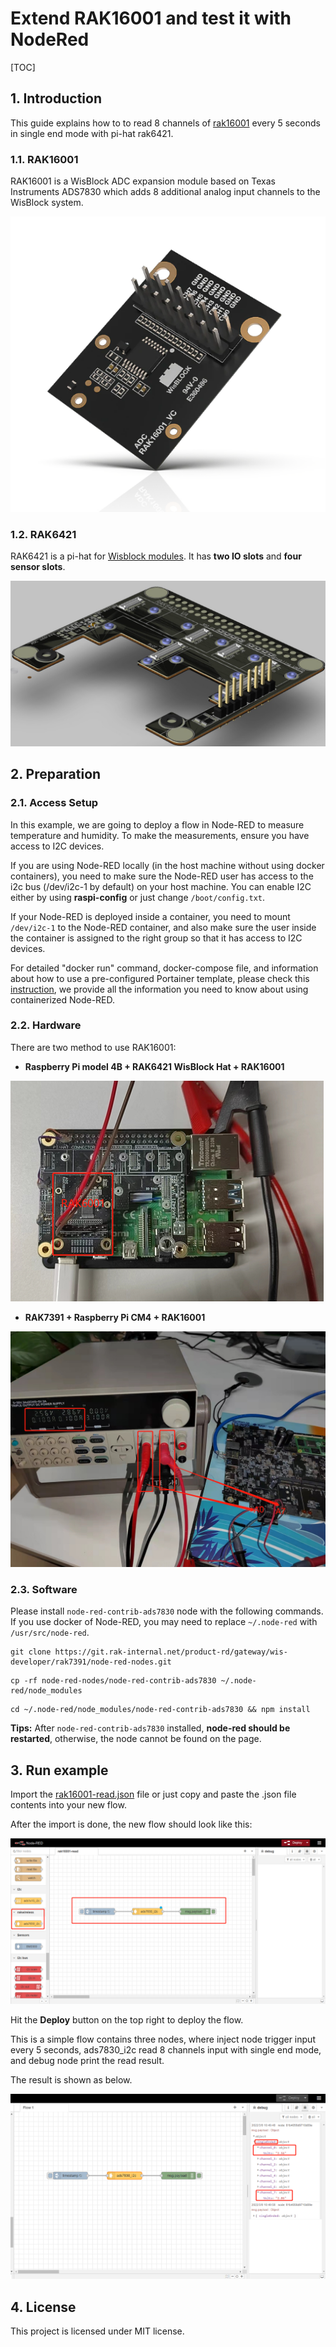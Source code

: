 # Extend RAK16001 and test it with NodeRed

[TOC]

## 1. Introduction

This guide explains how to to read 8 channels of [rak16001](https://store.rakwireless.com/products/rak16001-wisblock-adc-module) every 5 seconds in single end mode with pi-hat rak6421. 

### 1.1. RAK16001 

RAK16001 is a WisBlock ADC expansion module based on Texas Instruments ADS7830 which adds 8 additional analog input channels to the WisBlock system.

![image-20220531144417661](assets/image-20220531144417661.png)

### 1.2. RAK6421

RAK6421 is a pi-hat for [Wisblock modules](https://docs.rakwireless.com/Product-Categories/WisBlock/). It has **two IO slots** and **four sensor slots**.

<img src="assets/image-20220531142926706.png" alt="image-20220531142926706" style="zoom:50%;" />





## 2. Preparation

### 2.1. Access Setup

In this example, we are going to deploy a flow in Node-RED to measure temperature and humidity. To make the measurements, ensure you have access to I2C devices. 

If you are using Node-RED locally (in the host machine without using docker containers), you need to make sure the Node-RED user has access to the i2c bus (/dev/i2c-1 by default) on your host machine. You can enable I2C either by using **raspi-config** or just change `/boot/config.txt`.

If your Node-RED is deployed inside a container, you need to mount `/dev/i2c-1` to the Node-RED container, and also make sure the user inside the container is assigned to the right group so that it has access to I2C devices.

For detailed "docker run" command, docker-compose file, and information about how to use a pre-configured Portainer template, please check this [instruction](https://git.rak-internal.net/product-rd/gateway/wis-developer/rak7391/wisblock-node-red/-/blob/dev/README-Docker/README.md), we provide all the information you need to know about using containerized Node-RED.

### 2.2. Hardware

There are two method to use RAK16001:

- **Raspberry Pi model 4B + RAK6421 WisBlock Hat +  RAK16001**

<img src="assets/image-20220531151018215.png" alt="image-20220531151018215" style="zoom:50%;" />

- **RAK7391 + Raspberry Pi CM4 +  RAK16001**

<img src="assets/image-20220309111511851.png" alt="image-20220309111511851" style="zoom: 50%;" />



### 2.3. Software

Please install `node-red-contrib-ads7830` node with the following commands. If you use docker of Node-RED, you may need to replace `~/.node-red` with `/usr/src/node-red`.

```
git clone https://git.rak-internal.net/product-rd/gateway/wis-developer/rak7391/node-red-nodes.git
```

```
cp -rf node-red-nodes/node-red-contrib-ads7830 ~/.node-red/node_modules
```

```
cd ~/.node-red/node_modules/node-red-contrib-ads7830 && npm install
```

**Tips:**  After `node-red-contrib-ads7830`  installed,  **node-red should be restarted**, otherwise, the node cannot be found on the page.

## 3. Run example

Import the [rak16001-read.json](./rak16001-read.json) file or just copy and paste the .json file contents into your new flow.

After the import is done, the new flow should look like this:

![image-20220309105930240](assets/image-20220309105930240.png)

Hit the **Deploy** button on the top right to deploy the flow.

This is a simple flow  contains three nodes, where inject node trigger input every 5 seconds,  ads7830_i2c read 8 channels input with single end mode, and debug node print the read result.

The result  is shown as below.

![image-20220309112111572](assets/image-20220309112111572.png)



## 4. License

This project is licensed under MIT license.
